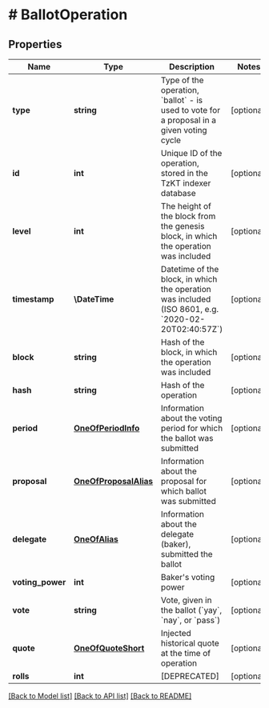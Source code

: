 # # BallotOperation

## Properties

Name | Type | Description | Notes
------------ | ------------- | ------------- | -------------
**type** | **string** | Type of the operation, &#x60;ballot&#x60; - is used to vote for a proposal in a given voting cycle | [optional]
**id** | **int** | Unique ID of the operation, stored in the TzKT indexer database | [optional]
**level** | **int** | The height of the block from the genesis block, in which the operation was included | [optional]
**timestamp** | **\DateTime** | Datetime of the block, in which the operation was included (ISO 8601, e.g. &#x60;2020-02-20T02:40:57Z&#x60;) | [optional]
**block** | **string** | Hash of the block, in which the operation was included | [optional]
**hash** | **string** | Hash of the operation | [optional]
**period** | [**OneOfPeriodInfo**](OneOfPeriodInfo.md) | Information about the voting period for which the ballot was submitted | [optional]
**proposal** | [**OneOfProposalAlias**](OneOfProposalAlias.md) | Information about the proposal for which ballot was submitted | [optional]
**delegate** | [**OneOfAlias**](OneOfAlias.md) | Information about the delegate (baker), submitted the ballot | [optional]
**voting_power** | **int** | Baker&#39;s voting power | [optional]
**vote** | **string** | Vote, given in the ballot (&#x60;yay&#x60;, &#x60;nay&#x60;, or &#x60;pass&#x60;) | [optional]
**quote** | [**OneOfQuoteShort**](OneOfQuoteShort.md) | Injected historical quote at the time of operation | [optional]
**rolls** | **int** | [DEPRECATED] | [optional]

[[Back to Model list]](../../README.md#models) [[Back to API list]](../../README.md#endpoints) [[Back to README]](../../README.md)
